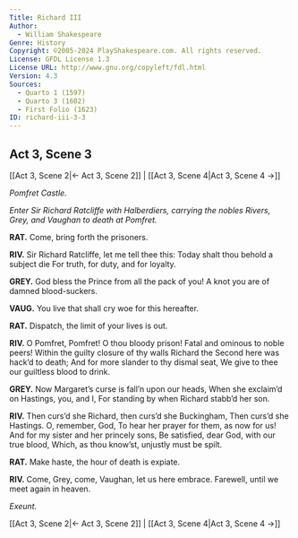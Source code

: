 ```yaml
---
Title: Richard III
Author: 
  - William Shakespeare
Genre: History
Copyright: ©2005-2024 PlayShakespeare.com. All rights reserved.
License: GFDL License 1.3
License URL: http://www.gnu.org/copyleft/fdl.html
Version: 4.3
Sources:
  - Quarto 1 (1597)
  - Quarto 3 (1602)
  - First Folio (1623)
ID: richard-iii-3-3
---
```


## Act 3, Scene 3
[[Act 3, Scene 2|← Act 3, Scene 2]] | [[Act 3, Scene 4|Act 3, Scene 4 →]]

*Pomfret Castle.*

*Enter Sir Richard Ratcliffe with Halberdiers, carrying the nobles Rivers, Grey, and Vaughan to death at Pomfret.*

**RAT.**
Come, bring forth the prisoners.

**RIV.**
Sir Richard Ratcliffe, let me tell thee this:
Today shalt thou behold a subject die
For truth, for duty, and for loyalty.

**GREY.**
God bless the Prince from all the pack of you!
A knot you are of damned blood-suckers.

**VAUG.**
You live that shall cry woe for this hereafter.

**RAT.**
Dispatch, the limit of your lives is out.

**RIV.**
O Pomfret, Pomfret! O thou bloody prison!
Fatal and ominous to noble peers!
Within the guilty closure of thy walls
Richard the Second here was hack’d to death;
And for more slander to thy dismal seat,
We give to thee our guiltless blood to drink.

**GREY.**
Now Margaret’s curse is fall’n upon our heads,
When she exclaim’d on Hastings, you, and I,
For standing by when Richard stabb’d her son.

**RIV.**
Then curs’d she Richard, then curs’d she Buckingham,
Then curs’d she Hastings. O, remember, God,
To hear her prayer for them, as now for us!
And for my sister and her princely sons,
Be satisfied, dear God, with our true blood,
Which, as thou know’st, unjustly must be spilt.

**RAT.**
Make haste, the hour of death is expiate.

**RIV.**
Come, Grey, come, Vaughan, let us here embrace.
Farewell, until we meet again in heaven.

*Exeunt.*

[[Act 3, Scene 2|← Act 3, Scene 2]] | [[Act 3, Scene 4|Act 3, Scene 4 →]]